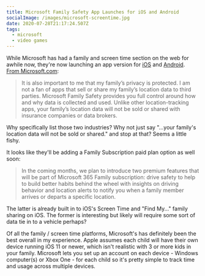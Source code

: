 ```yaml
---
title: Microsoft Family Safety App Launches for iOS and Android
socialImage: /images/microsoft-screentime.jpg
date: 2020-07-28T21:17:24.507Z
tags:
  - microsoft
  - video games
---
```

While Microsoft has had a family and screen time section on the web for awhile now, they're now launching an app version for [iOS](https://apps.apple.com/app/id1489209093) and [Android](https://aka.ms/FamilySafety/Android). [From Microsoft.com](https://www.microsoft.com/en-us/microsoft-365/blog/2020/07/28/microsoft-family-safety-app-helping-protect-what-matters-most/):

> It is also important to me that my family’s privacy is protected. I am not a fan of apps that sell or share my family’s location data to third parties. Microsoft Family Safety provides you full control around how and why data is collected and used. Unlike other location-tracking apps, your family’s location data will not be sold or shared with insurance companies or data brokers.

Why specifically list those two industries? Why not just say "...your family's location data will not be sold or shared." and stop at that? Seems a little fishy.

It looks like they'll be adding a Family Subscription paid plan option as well soon:

> In the coming months, we plan to introduce two premium features that will be part of Microsoft 365 Family subscription: drive safety to help to build better habits behind the wheel with insights on driving behavior and location alerts to notify you when a family member arrives or departs a specific location.

The latter is already built in to iOS's Screen Time and "Find My..." family sharing on iOS. The former is interesting but likely will require some sort of data tie in to a vehicle perhaps?

Of all the family / screen time platforms, Microsoft's has definitely been the best overall in my experience. Apple assumes each child will have their own device running iOS 11 or newer, which isn't realistic with 3 or more kids in your family. Microsoft lets you set up an account on each device - Windows computer(s) or Xbox One - for each child so it's pretty simple to track time and usage across multiple devices.